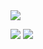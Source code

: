 <img src="https://alpha-centauri-production.s3.amazonaws.com/uploads/content/174/header_image/header.jpg" />

![](https://img.shields.io/badge/OS-Linux-informational?style=flat&logo=mac&logoColor=white&color=000000)
![](https://img.shields.io/badge/Code-JavaScript-informational?style=flat&logo=javascript&logoColor=white&color=000000)

